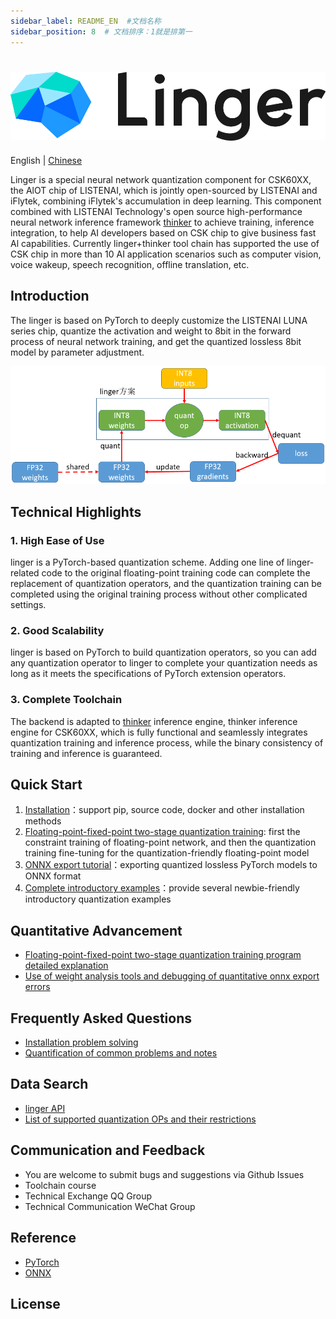 ```yaml
---
sidebar_label: README_EN  #文档名称
sidebar_position: 8  # 文档排序：1就是排第一
---
```


# 

![linger_logo](../Linger/Introduction/files/linger_logo.png)
--------------------------------------------------------------------------------
English | [Chinese](../Linger/readme.md)


Linger is a special neural network quantization component for CSK60XX, the AlOT chip of LISTENAI, which is jointly open-sourced by LISTENAI and iFlytek, combining iFlytek's accumulation in deep learning. This component combined with LISTENAI Technology's open source high-performance neural network inference framework [thinker](https://git-in.iflytek.com/RS_RDG_AI_Group/bitbrain/thinker)  to achieve training, inference integration, to help AI developers based on CSK chip to give business fast Al capabilities. Currently linger+thinker tool chain has supported the use of CSK chip in more than 10 AI application scenarios such as computer vision, voice wakeup, speech recognition, offline translation, etc.


## Introduction
The linger is based on PyTorch to deeply customize the LISTENAI LUNA series chip, quantize the activation and weight to 8bit in the forward process of neural network training, and get the quantized lossless 8bit model by parameter adjustment.

![doc/image/solution.png](../Linger/Introduction/files/solution.png)

## Technical Highlights
### 1. High Ease of Use
linger is a PyTorch-based quantization scheme. Adding one line of linger-related code to the original floating-point training code can complete the replacement of quantization operators, and the quantization training can be completed using the original training process without other complicated settings.

### 2. Good Scalability
linger is based on PyTorch to build quantization operators, so you can add any quantization operator to linger to complete your quantization needs as long as it meets the specifications of PyTorch extension operators.

### 3. Complete Toolchain
The backend is adapted to [thinker](https://git-in.iflytek.com/RS_RDG_AI_Group/bitbrain/thinker) inference engine, thinker inference engine for CSK60XX, which is fully functional and seamlessly integrates quantization training and inference process, while the binary consistency of training and inference is guaranteed.


## Quick Start
1. [Installation](../Linger/Introduction/env.md)：support pip, source code, docker and other installation methods
2. [Floating-point-fixed-point two-stage quantization training](../Linger/Training_Framework/train_clamp.md): first the constraint training of floating-point network, and then the quantization training fine-tuning for the quantization-friendly floating-point model
3. [ONNX export tutorial](../Linger/Tools/tool.md)：exporting quantized lossless PyTorch models to ONNX format
4. [Complete introductory examples](../Linger/Example/example.md)：provide several newbie-friendly introductory quantization examples

## Quantitative Advancement
  - [Floating-point-fixed-point two-stage quantization training program detailed explanation](../Linger/Training_Framework/train_quant.md)
  - [Use of weight analysis tools and debugging of quantitative onnx export errors](../Linger/Example/example.md)

## Frequently Asked Questions
- [Installation problem solving](../Linger/FAQ/install_faq.md)
- [Quantification of common problems and notes](../Linger/FAQ/faq.md)

## Data Search
- [linger API](../Linger/Training_Framework/linger_api.md)
- [List of supported quantization OPs and their restrictions](../Linger/Training_Framework/operator.md)

## Communication and Feedback
- You are welcome to submit bugs and suggestions via Github Issues
- Toolchain course
- Technical Exchange QQ Group
- Technical Communication WeChat Group

## Reference
- [PyTorch](https://github.com/pytorch/pytorch)
- [ONNX](https://github.com/onnx/onnx)

## License
